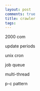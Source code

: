 ```yaml
---
layout: post
comments: true
title: crawler
tags: 
---
```

2000 com

update periods

unix cron

job queue

multi-thread

p-c pattern

